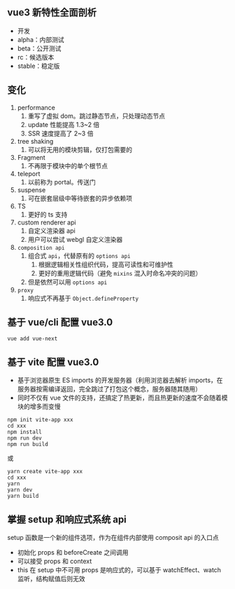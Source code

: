 ## vue3 新特性全面剖析

- 开发
- alpha：内部测试
- beta：公开测试
- rc：候选版本
- stable：稳定版

## 变化

1. performance
   1. 重写了虚拟 dom。跳过静态节点，只处理动态节点
   2. update 性能提高 1.3~2 倍
   3. SSR 速度提高了 2~3 倍
2. tree shaking
   1. 可以将无用的模块剪辑，仅打包需要的
3. Fragment
   1. 不再限于模块中的单个根节点
4. teleport
   1. 以前称为 portal。传送门
5. suspense
   1. 可在嵌套层级中等待嵌套的异步依赖项
6. TS
   1. 更好的 ts 支持
7. custom renderer api
   1. 自定义渲染器 api
   2. 用户可以尝试 webgl 自定义渲染器
8. `composition api`
   1. 组合式 `api`，代替原有的 `options api`
      1. 根据逻辑相关性组织代码，提高可读性和可维护性
      2. 更好的重用逻辑代码（避免 `mixins` 混入时命名冲突的问题）
   2. 但是依然可以用 `options api`
9. `proxy`
   1. 响应式不再基于 `Object.defineProperty`

## 基于 vue/cli 配置 vue3.0

`vue add vue-next`

## 基于 vite 配置 vue3.0

- 基于浏览器原生 ES imports 的开发服务器（利用浏览器去解析 imports，在服务器按需编译返回，完全跳过了打包这个概念，服务器随其随用）
- 同时不仅有 vue 文件的支持，还搞定了热更新，而且热更新的速度不会随着模块的增多而变慢

```
npm init vite-app xxx
cd xxx
npm install
npm run dev
npm run build
```

或

```
yarn create vite-app xxx
cd xxx
yarn
yarn dev
yarn build
```

## 掌握 setup 和响应式系统 api

setup 函数是一个新的组件选项，作为在组件内部使用 composit api 的入口点

- 初始化 props 和 beforeCreate 之间调用
- 可以接受 props 和 context
- this 在 setup 中不可用
  props 是响应式的，可以基于 watchEffect、watch 监听，结构赋值后则无效
